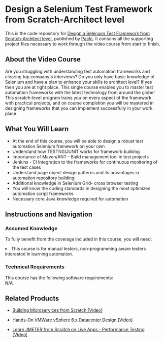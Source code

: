 # Design a Selenium Test Framework from Scratch-Architect level	
This is the code repository for [Design a Selenium Test Framework from Scratch-Architect level](https://www.packtpub.com/application-development/design-selenium-test-framework-scratch-architect-level-video), published by [Packt](https://www.packtpub.com/?utm_source=github). It contains all the supporting project files necessary to work through the video course from start to finish.
## About the Video Course
Are you struggling with understanding test automation frameworks and clearing top company's interviews? Do you only have basic knowledge of Selenium and have a plan to enhance your skills to architect level? If yes then you are at right place. This single course enables you to master test automation frameworks with the latest technology from around the globe! This scratch-level program trains you on every aspect of the framework with practical projects, and on course completion you will be mastered in designing frameworks that you can implement successfully in your work place.

<H2>What You Will Learn</H2>
<DIV class=book-info-will-learn-text>
<UL>
<LI>At the end of this course, you will be able to design a robust test automation Selenium framework on your own</LI>
<LI>Understand how TESTNG/JUNIT works for framework building</LI>
<LI>Importance of Maven/ANT - Build management tool in test projects</LI>
<LI>Jenkins - CI Integration to the frameworks for continuous monitoring of the test cases</LI>
<LI>Understand page object design patterns and its advantages in automation repository building</LI>
<LI>Additional knowledge in Selenium Grid- cross browser testing</LI>
<LI>You will know the coding standards in designing the most optimized automation script frameworks</LI>
<LI>Necessary core Java knowledge required for automation</LI>
</UL></DIV>

## Instructions and Navigation
### Assumed Knowledge
To fully benefit from the coverage included in this course, you will need:<br/>
<DIV class=book-info-will-learn-text>
<LI> This course is for manual testers, non-programming aware testers interested in learning automation.</LI> 
<DIV>

### Technical Requirements
This course has the following software requirements:<br/>
N/A

## Related Products
* [Building Microservices from Scratch [Video] ](https://www.packtpub.com/application-development/building-microservices-scratch-video)

* [Hands-On VMWare vSphere 6.x Datacenter Design [Video]](https://www.packtpub.com/virtualization-and-cloud/hands-vmware-vsphere-6x-datacenter-design-video)

* [Learn JMETER from Scratch on Live Apps - Performance Testing [Video]](https://www.packtpub.com/application-development/learn-jmeter-scratch-live-apps-performance-testing-video)
